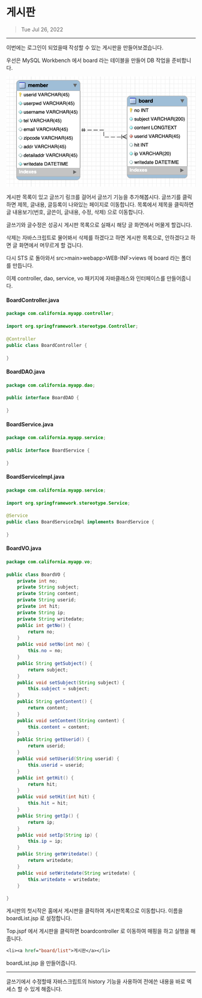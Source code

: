 # 게시판

> Tue Jul 26, 2022

---



이번에는 로그인이 되었을때 작성할 수 있는 게시판을 만들어보겠습니다.

우선은 MySQL Workbench 에서 board 라는 테이블을 만들어 DB 작업을 준비합니다.



![image-20220726095145202](web_spring_board.assets/image-20220726095145202.png)





게시판 목록이 있고 글쓰기 링크를 걸어서 글쓰기 기능을 추가해봅시다. 글쓰기를 클릭하면 제목, 글내용, 글등록이 나와있는 페이지로 이동합니다. 목록에서 제목을 클릭하면 글 내용보기(번호, 글쓴이, 글내용, 수정, 삭제) 으로 이동합니다.  

글쓰기와 글수정은 성공시 게시판 목록으로 실패시 해당 글 화면에서 머물게 할겁니다.

삭제는 자바스크립트로 물어봐서 삭제를 하겠다고 하면 게시판 목록으로, 안하겠다고 하면 글 화면에서 머무르게 할 겁니다.



다시 STS 로 돌아와서 src>main>webapp>WEB-INF>views 에 board 라는 폴더를 만듭니다.

이제 controller, dao, service, vo 패키지에 자바클래스와 인터페이스를 만들어줍니다.

#### BoardController.java

```java
package com.california.myapp.controller;

import org.springframework.stereotype.Controller;

@Controller
public class BoardController {

}
```

#### BoardDAO.java

```java
package com.california.myapp.dao;

public interface BoardDAO {

}
```

#### BoardService.java

```java
package com.california.myapp.service;

public interface BoardService {

}
```

#### BoardServiceImpl.java

```java
package com.california.myapp.service;

import org.springframework.stereotype.Service;

@Service
public class BoardServiceImpl implements BoardService {

}
```

#### BoardVO.java

```java
package com.california.myapp.vo;

public class BoardVO {
	private int no;
	private String subject;
	private String content;
	private String userid;
	private int hit;
	private String ip;
	private String writedate;
	public int getNo() {
		return no;
	}
	public void setNo(int no) {
		this.no = no;
	}
	public String getSubject() {
		return subject;
	}
	public void setSubject(String subject) {
		this.subject = subject;
	}
	public String getContent() {
		return content;
	}
	public void setContent(String content) {
		this.content = content;
	}
	public String getUserid() {
		return userid;
	}
	public void setUserid(String userid) {
		this.userid = userid;
	}
	public int getHit() {
		return hit;
	}
	public void setHit(int hit) {
		this.hit = hit;
	}
	public String getIp() {
		return ip;
	}
	public void setIp(String ip) {
		this.ip = ip;
	}
	public String getWritedate() {
		return writedate;
	}
	public void setWritedate(String writedate) {
		this.writedate = writedate;
	}
	
}
```





게시판의 첫시작은 홈에서 게시판을 클릭하여 게시판목록으로 이동합니다. 이름을 boardList.jsp 로 설정합니다. 



Top.jspf 에서 게시판을 클릭하면 boardcontroller 로 이동하여 매핑을 하고 실행을 해줍니다. 

```jsp
<li><a href="board/list">게시판</a></li>
```



boardList.jsp 을 만들어줍니다. 





---

글쓰기에서 수정할때 자바스크립트의 history 기능을 사용하여 전에쓴 내용을 바로 엑세스 할 수 있게 해줍니다. 